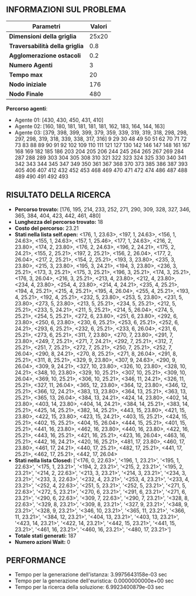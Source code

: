 ## INFORMAZIONI SUL PROBLEMA
| **Parametri** | Valori |
| --- | --- |
| **Dimensioni della griglia** | 25x20 |
| **Traversabilità della griglia** | 0.8 |
| **Agglomerazione ostacoli** | 0.2 |
| **Numero Agenti** | 3 |
| **Tempo max** | 20 |
| **Nodo iniziale** | 176 |
| **Nodo Finale** | 480 |

 **Percorso agenti**:
- Agente 01: [430, 430, 450, 431, 410]
- Agente 02: [160, 180, 181, 181, 181, 181, 162, 183, 164, 144, 163]
- Agente 03: [379, 398, 399, 399, 379, 359, 339, 319, 319, 318, 298, 298, 297, 298, 319, 318, 339, 338, 317, 316]
9 29 30 48 49 50 51 62 70 71 72 73 83 88 89 90 91 92 102 109 110 111 121 127 130 142 146 147 148 161 167 168 169 182 185 186 203 204 205 206 244 245 264 265 267 269 284 287 288 289 303 304 305 308 310 321 322 323 324 325 330 340 341 342 343 344 345 347 349 350 361 367 368 370 373 385 386 387 393 405 406 407 412 432 452 453 468 469 470 471 472 474 486 487 488 489 490 491 492 493 
<!-- ************************** -->
## RISULTATO DELLA RICERCA
  * **Percorso trovato:** [176, 195, 214, 233, 252, 271, 290, 309, 328, 327, 346, 365, 384, 404, 423, 442, 461, 480]
  * **Lunghezza del percorso trovato:** 18
  * **Costo del percorso:**  23.21
  * **Stati nella lista self.open:** <176, 1,  23.63>, <197, 1,  24.63>, <156, 1,  24.63>, <155, 1,  24.63>, <157, 1,  25.46>, <177, 1,  24.63>, <216, 2,  23.80>, <174, 2,  23.80>, <176, 2,  24.63>, <196, 2,  24.21>, <175, 2,  24.21>, <155, 2,  25.21>, <197, 2,  25.21>, <156, 2,  26.04>, <177, 2,  26.04>, <217, 2,  25.21>, <154, 2,  25.21>, <193, 3,  23.80>, <235, 3,  23.80>, <215, 3,  23.80>, <195, 3,  24.21>, <194, 3,  23.80>, <236, 3,  25.21>, <173, 3,  25.21>, <175, 3,  25.21>, <196, 3,  25.21>, <174, 3,  25.21>, <176, 3,  26.04>, <216, 3,  25.21>, <213, 4,  23.80>, <212, 4,  23.80>, <234, 4,  23.80>, <254, 4,  23.80>, <214, 4,  24.21>, <235, 4,  25.21>, <194, 4,  25.21>, <215, 4,  25.21>, <195, 4,  26.04>, <255, 4,  25.21>, <193, 4,  25.21>, <192, 4,  25.21>, <232, 5,  23.80>, <253, 5,  23.80>, <231, 5,  23.80>, <273, 5,  23.80>, <213, 5,  25.21>, <234, 5,  25.21>, <212, 5,  25.21>, <233, 5,  24.21>, <211, 5,  25.21>, <214, 5,  26.04>, <274, 5,  25.21>, <254, 5,  25.21>, <272, 6,  23.80>, <251, 6,  23.80>, <292, 6,  23.80>, <250, 6,  23.80>, <230, 6,  25.21>, <253, 6,  25.21>, <252, 6,  24.21>, <293, 6,  25.21>, <232, 6,  25.21>, <233, 6,  26.04>, <231, 6,  25.21>, <273, 6,  25.21>, <311, 7,  23.80>, <270, 7,  23.80>, <291, 7,  23.80>, <249, 7,  25.21>, <271, 7,  24.21>, <292, 7,  25.21>, <312, 7,  25.21>, <251, 7,  25.21>, <272, 7,  25.21>, <250, 7,  25.21>, <252, 7,  26.04>, <290, 8,  24.21>, <270, 8,  25.21>, <271, 8,  26.04>, <291, 8,  25.21>, <311, 8,  25.21>, <329, 9,  23.80>, <307, 9,  24.63>, <290, 9,  26.04>, <309, 9,  24.21>, <327, 10,  23.80>, <326, 10,  23.80>, <328, 10,  24.21>, <348, 10,  23.80>, <329, 10,  25.21>, <307, 10,  25.21>, <309, 10,  26.04>, <369, 10,  25.21>, <306, 10,  25.21>, <346, 11,  24.21>, <326, 11,  25.21>, <327, 11,  26.04>, <365, 12,  23.80>, <364, 12,  23.80>, <346, 12,  25.21>, <366, 12,  24.21>, <383, 13,  23.80>, <364, 13,  25.21>, <363, 13,  25.21>, <365, 13,  26.04>, <384, 13,  24.21>, <424, 14,  23.80>, <402, 14,  23.80>, <403, 14,  23.80>, <404, 14,  24.21>, <384, 14,  25.21>, <383, 14,  25.21>, <425, 14,  25.21>, <382, 14,  25.21>, <443, 15,  23.80>, <421, 15,  23.80>, <422, 15,  23.80>, <423, 15,  24.21>, <403, 15,  25.21>, <424, 15,  25.21>, <402, 15,  25.21>, <404, 15,  26.04>, <444, 15,  25.21>, <401, 15,  25.21>, <441, 16,  23.80>, <462, 16,  23.80>, <440, 16,  23.80>, <422, 16,  25.21>, <443, 16,  25.21>, <421, 16,  25.21>, <423, 16,  26.04>, <463, 16,  25.21>, <442, 16,  24.21>, <420, 16,  25.21>, <481, 17,  23.80>, <460, 17,  23.80>, <461, 17,  24.21>, <440, 17,  25.21>, <482, 17,  25.21>, <441, 17,  25.21>, <462, 17,  25.21>, <442, 17,  26.04>
  * **Stati nella lista Closed:** ['<176, 0, 22.63>', '<196, 1, 23.21>', '<195, 1, 22.63>', '<175, 1, 23.21>', '<194, 2, 23.21>', '<215, 2, 23.21>', '<195, 2, 23.21>', '<214, 2, 22.63>', '<213, 3, 23.21>', '<214, 3, 23.21>', '<234, 3, 23.21>', '<233, 3, 22.63>', '<232, 4, 23.21>', '<253, 4, 23.21>', '<233, 4, 23.21>', '<252, 4, 22.63>', '<251, 5, 23.21>', '<252, 5, 23.21>', '<271, 5, 22.63>', '<272, 5, 23.21>', '<270, 6, 23.21>', '<291, 6, 23.21>', '<271, 6, 23.21>', '<290, 6, 22.63>', '<309, 7, 22.63>', '<290, 7, 23.21>', '<328, 8, 22.63>', '<329, 8, 23.21>', '<309, 8, 23.21>', '<327, 9, 23.21>', '<348, 9, 23.21>', '<328, 9, 23.21>', '<346, 10, 23.21>', '<365, 11, 23.21>', '<366, 11, 23.21>', '<384, 12, 23.21>', '<404, 13, 23.21>', '<403, 13, 23.21>', '<423, 14, 23.21>', '<422, 14, 23.21>', '<442, 15, 23.21>', '<441, 15, 23.21>', '<461, 16, 23.21>', '<460, 16, 23.21>', '<480, 17, 23.21>']
  * **Totale stati generati:** 187
  * **Numero azioni Wait:** 0

<!-- ************************** -->
## PERFORMANCE
* Tempo per la generazione dell'istanza: 3.9975643158e-03 sec
* Tempo per la generazione dell'euristica: 0.0000000000e+00 sec
* Tempo per la ricerca della soluzione: 6.9923400879e-03 sec
